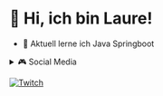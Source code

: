 # 👋 Hi, ich bin Laure!

- 🌱 Aktuell lerne ich Java Springboot
<details><summary>🎮 Social Media</summary>
[![Twitch](https://img.shields.io/badge/Twitch-%239146FF.svg?logo=Twitch&logoColor=white)](https://twitch.tv/laurahunter)
</details>

[![Twitch](https://img.shields.io/badge/Twitch-%239146FF.svg?logo=Twitch&logoColor=white)](https://twitch.tv/laurahunter)
<!---
LaureHunter/LaureHunter is a ✨ special ✨ repository because its `README.md` (this file) appears on your GitHub profile.
You can click the Preview link to take a look at your changes.
--->
